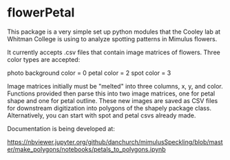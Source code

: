 # flowerPetal 

This package is a very simple set up python modules that the Cooley lab
at Whitman College is using to analyze spotting patterns in Mimulus flowers.

It currently accepts .csv files that contain image matrices of flowers. 
Three color types are accepted:  

photo background color = 0 
petal color = 2
spot color = 3

Image matrices initially must be "melted" into three columns,  x, y, and color. 
Functions provided then parse this into two image matrices, one for petal shape
and one for petal outline. These new images are saved as CSV files for 
downstream digitization into polygons of the shapely package class. 
Alternatively, you can start with spot and petal csvs already made.

Documentation is being developed at:

https://nbviewer.jupyter.org/github/danchurch/mimulusSpeckling/blob/master/make_polygons/notebooks/petals_to_polygons.ipynb 

